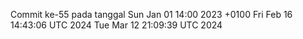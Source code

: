 Commit ke-55 pada tanggal Sun Jan 01 14:00 2023 +0100
Fri Feb 16 14:43:06 UTC 2024
Tue Mar 12 21:09:39 UTC 2024
